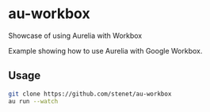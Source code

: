 # au-workbox

Showcase of using Aurelia with Workbox

Example showing how to use Aurelia with Google Workbox.

## Usage

```bash
git clone https://github.com/stenet/au-workbox
au run --watch
```
